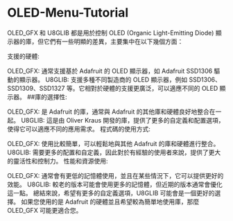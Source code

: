 # OLED-Menu-Tutorial


OLED_GFX 和 U8GLIB 都是用於控制 OLED (Organic Light-Emitting Diode) 顯示器的庫，但它們有一些明顯的差異，主要集中在以下幾個方面：

支援的硬體:

OLED_GFX: 通常支援基於 Adafruit 的 OLED 顯示器，如 Adafruit SSD1306 驅動的顯示器。
U8GLIB: 支援多種不同製造商的 OLED 顯示器，例如 SSD1306、SSD1309、SSD1327 等。它相對於硬體的支援更廣泛，可以適應不同的 OLED 顯示器。
##庫的選擇性:

OLED_GFX: 是 Adafruit 的庫，通常與 Adafruit 的其他庫和硬體良好地整合在一起。
U8GLIB: 這是由 Oliver Kraus 開發的庫，提供了更多的自定義和配置選項，使得它可以適應不同的應用需求。
程式碼的使用方式:

OLED_GFX: 使用比較簡單，可以輕鬆地與其他 Adafruit 的庫和硬體進行整合。
U8GLIB: 需要更多的配置和自定義，因此對於有經驗的使用者來說，提供了更大的靈活性和控制力。
性能和資源使用:

OLED_GFX: 通常會有更低的記憶體使用，並且在某些情況下，它可以提供更好的效能。
U8GLIB: 較老的版本可能會使用更多的記憶體，但近期的版本通常會優化這一點。
總結來說，希望有更多的自定義選項，U8GLIB 可能會是一個更好的選擇。
如果您使用的是 Adafruit 的硬體並且希望較為簡單地使用庫，那麼 OLED_GFX 可能更適合您。
